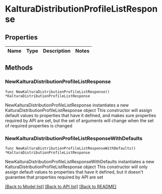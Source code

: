 # KalturaDistributionProfileListResponse

## Properties

Name | Type | Description | Notes
------------ | ------------- | ------------- | -------------

## Methods

### NewKalturaDistributionProfileListResponse

`func NewKalturaDistributionProfileListResponse() *KalturaDistributionProfileListResponse`

NewKalturaDistributionProfileListResponse instantiates a new KalturaDistributionProfileListResponse object
This constructor will assign default values to properties that have it defined,
and makes sure properties required by API are set, but the set of arguments
will change when the set of required properties is changed

### NewKalturaDistributionProfileListResponseWithDefaults

`func NewKalturaDistributionProfileListResponseWithDefaults() *KalturaDistributionProfileListResponse`

NewKalturaDistributionProfileListResponseWithDefaults instantiates a new KalturaDistributionProfileListResponse object
This constructor will only assign default values to properties that have it defined,
but it doesn't guarantee that properties required by API are set


[[Back to Model list]](../README.md#documentation-for-models) [[Back to API list]](../README.md#documentation-for-api-endpoints) [[Back to README]](../README.md)


